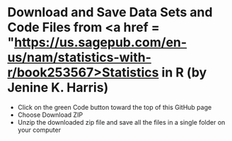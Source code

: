 # Download and Save Data Sets and Code Files from <a href = "https://us.sagepub.com/en-us/nam/statistics-with-r/book253567>Statistics in R (by Jenine K. Harris)</a>

* Click on the green Code button toward the top of this GitHub page
* Choose Download ZIP
* Unzip the downloaded zip file and save all the files in a single folder on your computer
